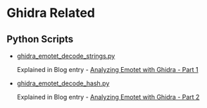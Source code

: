 # Ghidra Related

## Python Scripts

- [ghidra_emotet_decode_strings.py](ghidra_emotet_decode_strings.py)

  Explained in Blog entry - [Analyzing Emotet with Ghidra - Part 1](https://medium.com/@0xd0cf11e/analyzing-emotet-with-ghidra-part-1-4da71a5c8d69)

- [ghidra_emotet_decode_hash.py](ghidra_emotet_decode_hash.py)

  Explained in Blog entry - [Analyzing Emotet with Ghidra - Part 2](https://medium.com/@0xd0cf11e/analyzing-emotet-with-ghidra-part-2-9efbea374b14)
